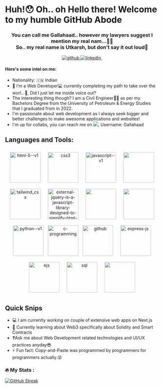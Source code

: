 <h1><strong>Huh!😯 Oh.. oh Hello there! Welcome to my humble GitHub Abode</strong></h1>

<h3 align = "center">You can call me Gallahaad.. however my lawyers suggest I mention my real nam...🥱😴
<br>
        So.. my real name is Utkarsh, but don't say it out loud🤫
</h3>
<div align="center">
<a href="https://github.com/Gallahaad" target="_blank">
<img src="https://img.shields.io/badge/%3CGithub%3E-333?logo=Github&link=https%3A%2F%2Fgithub.com%2FGallahaad" alt="github"/>
</a>
<a href="https://www.linkedin.com/in/utkarsh-priya-misra-69699414b/" target="_blank">
<img src="https://img.shields.io/badge/%3CLinkedIn%3E-blue?logo=LinkedIn&link=https%3A%2F%2Fwww.linkedin.com%2Fin%2Futkarsh-priya-misra-69699414b%2F" alt="linkedin"/>      
</a>
<a href="mailto:professional.utkarshmisra@gmail.com"><img src="https://img.shields.io/badge/%3CMail%3E-016650?logo=email" alt=""></a>
</div>
<h4>Here's some intel on me:</h4>
<ul>
        <li>Nationality: 🇮🇳 Indian</li>
        <li>👀 I’m a Web Developer💻 currently completing my  path to take over the worl...🫢, Did I just let me inside voice out?</li>
        <li>The interesting thing though? I am a Civil Engineer👷‍♂️ as per my Bachelors Degree from the University of Petroleum & Energy Studies that I graduated from in 2022.</li>
        <li>I'm passionate about web development as I always seek bigger and better challenges to make awesome applications and websites! </li>
        <li>I'm up for collabs, you can reach me on <img src="https://img.shields.io/badge/%3CDiscord%3E-f2f3f5?logo=discord">, Username: Gallahaad</li>
</ul>
<h2>Languages and Tools:</h2>
<div align = "center">
    <a href="https://www.geeksforgeeks.org/html5-introduction/"><img style="margin: 10px" width="100" height="100" src="https://img.icons8.com/color/100/html-5--v1.png" alt="html-5--v1"/></a>
    <a href="https://developer.mozilla.org/en-US/docs/Web/CSS"><img style="margin:10px;" width="100" height="100" src="https://img.icons8.com/fluency/100/css3.png" alt="css3"/></a>
    <a href="https://developer.mozilla.org/en-US/docs/Web/JavaScript"><img style="margin:10px;" width="100" height="100" src="https://img.icons8.com/color/100/javascript--v1.png" alt="javascript--v1"/></a>
    <a href="https://getbootstrap.com/"><img style="margin:10px;" width="100" height="100" src="https://getbootstrap.com/docs/5.0/assets/brand/bootstrap-logo.svg" alt=""></a>
    <a href="https://tailwindcss.com/"><img style="margin:10px;" width="100" height="100" src="https://img.icons8.com/fluency/100/tailwind_css.png" alt="tailwind_css"/></a>
    <a href="https://jquery.com/"><img style="margin:10px;" width="100" height="100" src="https://img.icons8.com/external-tal-revivo-color-tal-revivo/100/external-jquery-is-a-javascript-library-designed-to-simplify-html-logo-color-tal-revivo.png" alt="external-jquery-is-a-javascript-library-designed-to-simplify-html-logo-color-tal-revivo"/></a>
    <a href="https://nodejs.org/en"><img style="margin:10px;" width="100" height="100" src="https://nodejs.org/static/images/logo.svg" alt=""></a>
    <a href="https://react.dev/"><img style="margin:10px;"  width="100" height="100"  src="https://profilinator.rishav.dev/skills-assets/react-original-wordmark.svg" alt=""></a>
    <a href="https://www.python.org/"><img style="margin:10px;" width="100" height="100" src="https://img.icons8.com/color/100/python--v1.png" alt="python--v1"/></a>
    <a href="https://www.w3schools.com/c/c_intro.php"><img width="100" height="100" src="https://img.icons8.com/color/100/c-programming.png" alt="c-programming"/></a>
    <a href="https://github.com/"><img style="margin:10px;" width="100" height="100" src="https://img.icons8.com/material-rounded/100/github.png" alt="github"/></a>
    <a href="https://expressjs.com/"><img style="margin:10px;" width="100" height="100" src="https://img.icons8.com/ios/100/express-js.png" alt="express-js"/></a>
    <a href="https://ejs.co/#promo"><img style="margin:10px;" width="100" height="100" src="https://img.icons8.com/color/100/ejs.png" alt="ejs"/></a>
    <a href="https://www.w3schools.com/sql/"><img style="margin:10px;" width="100" height="100" src="https://img.icons8.com/color/100/sql.png" alt="sql"/></a>
    <a href="https://www.mongodb.com/"><img style="margin:10px;" width="100" height="100" src="https://profilinator.rishav.dev/skills-assets/mongodb-original-wordmark.svg" alt=""></a>

</div>

<h2>Quick Snips</h2>
<ul>
        <li>💻 I am currently working on couple of extensive web apps on Next.js</li>
        <li>📖 Currently learning about Web3 specifically about Solidity and Smart Contracts</li>
        <li>❓Ask me about Web Development related technologies and UI/UX practices anyday😎</li>
        <li>⚡ Fun fact: Copy-and-Paste was programmed by programmers for programmers actually.😜</li>
</ul>

### :fire: My Stats :
[![GitHub Streak](https://streak-stats.demolab.com/?user=Gallahaad/&theme=great-gatsby)](https://git.io/streak-stats)




